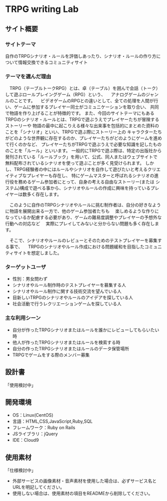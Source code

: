 # TRPG writing Lab

## サイト概要
### サイトテーマ
 自作のTRPGシナリオ・ルールを評価しあったり、シナリオ・ルールの作り方について情報交換できるコミュニティサイト

### テーマを選んだ理由
　TRPG（テーブルトークRPG）とは、卓（テーブル）を囲んで会話（トーク）して遊ぶロールプレイングゲーム（RPG）という、
　アナログゲームのジャンルのことです。
　ビデオゲームのRPGとの違いとして、全ての処理を人間が行い、ゲームに参加するプレイヤー同士がコミュニケーションを取り合い、
  共同で物語を作り上げることが特徴的です。
  また、今回のサイトテーマにもあるTRPGのシナリオ・ルールとは、TRPGで遊ぶうえでプレイヤーたちが冒険するストーリーや
  物語の最中に起こりえる様々な出来事を包括的にまとめた資料のことを「シナリオ」といい、TRPGで遊ぶ際にストーリー上の
  キャラクターたちがどのような世界観に存在するのか、プレイヤーたちがどのようにゲームを進めて行くのかなど、
  プレイヤーたちがTRPGで遊ぶうえで必要な知識を記したもののことを「ルール」といいます。
  一般的にTRPGで遊ぶ際は、特定の出版社から発刊されている「ルールブック」を用いて、公式、同人またはウェブサイトで
  無料配布されているシナリオを使って遊ぶことが多く見受けられます。
  しかし、TRPG経験者の中にはルールやシナリオを自作して遊びたいと考えるクリエイティブなプレイヤーも存在し、
  特にゲームマスターと呼ばれるシナリオの進行役を務めるゲーム参加者にとって、自身の考える自由なストーリー(または
  システム)構成で遊べる事から、シナリオやルールの作成に興味を持っているプレイヤーは数多く存在します。

　このように自作のTRPGシナリオやルールに挑む制作者は、自分の好きなように物語を展開出来る一方で、他のゲーム参加者たちも
　楽しめるような作りになっているか配慮する必要があり、ゲームの難易度調整やプレイヤーの予想外な行動への対応など
　実際にプレイしてみないと分からない問題も多く存在します。

　そこで、シナリオやルールのレビューとそのためのテストプレイヤーを募集する事で、
　TRPGのシナリオやルール作成における問題緩和を目指したコミュニティサイトを想定しました。

### ターゲットユーザ
- 性別：男女問わず
- シナリオやルール制作時のテストプレイヤーを募集する人
- シナリオやルール制作に関する技術交流を望んでいる人
- 目新しいTRPGのシナリオやルールのアイデアを探している人
- 社会活動で行うレクリエーションゲームを探している人

### 主な利用シーン
- 自分が作ったTRPGシナリオまたはルールを誰かにレビューしてもらいたい時
- 他人が作ったTRPGシナリオまたはルールを検索する時
- 自分の作ったTRPGシナリオまたはルールのデータ保管場所
- TRPGでゲームをする際のメンバー募集

## 設計書
「使用検討中」

## 開発環境
- OS：Linux(CentOS)
- 言語：HTML,CSS,JavaScript,Ruby,SQL
- フレームワーク：Ruby on Rails
- JSライブラリ：jQuery
- IDE：Cloud9

## 使用素材
「仕様検討中」

- 外部サービスの画像素材・音声素材を使用した場合は、必ずサービス名とURLを明記してください。
- 使用しない場合は、使用素材の項目をREADMEから削除してください。
